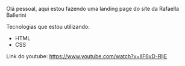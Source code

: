 Olá pessoal, aqui estou fazendo uma landing page do site da Rafaella Ballerini

Tecnologias que estou utilizando:

- HTML
- CSS

Link do youtube: https://www.youtube.com/watch?v=llF6vD-RljE

